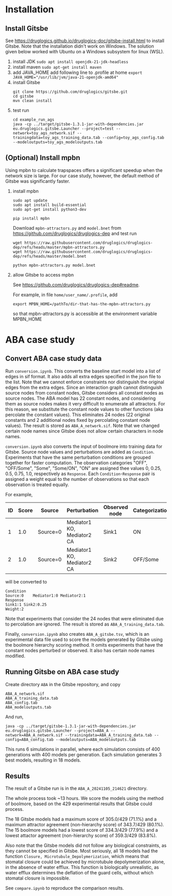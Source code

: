 # Installation

## Install Gitsbe

See https://druglogics.github.io/druglogics-doc/gitsbe-install.html to install Gitsbe.
Note that the installation didn't work on Windows.
The solution given below worked with Ubuntu on a Windows subsystem for linux (WSL).

1. install JDK
    `sudo apt install openjdk-21-jdk-headless`
2. install maven
    `sudo apt-get install maven`
3. add JAVA_HOME
    add following line to .profile at home
    `export JAVA_HOME="/usr/lib/jvm/java-21-openjdk-amd64"`
4. install Gitsbe
    ```
    git clone https://github.com/druglogics/gitsbe.git
    cd gitsbe
    mvn clean install
    ```
5. test run
    ```
    cd example_run_ags
    java -cp ../target/gitsbe-1.3.1-jar-with-dependencies.jar eu.druglogics.gitsbe.Launcher --project=test --network=toy_ags_network.sif --trainingdata=toy_ags_training_data.tab --config=toy_ags_config.tab --modeloutputs=toy_ags_modeloutputs.tab
    ```

## (Optional) Install mpbn

Using mpbn to calculate trapspaces offers a significant speedup when the network size is large. For our case study, however, the default method of Gitsbe was significantly faster.

1. install mpbn
    ```
    sudo apt update
    sudo apt install build-essential
    sudo apt-get install python3-dev

    pip install mpbn
    ```

    Download `mpbn-attractors.py` and `model.bnet` from https://github.com/druglogics/druglogics-dep and test run
    ```
    wget https://raw.githubusercontent.com/druglogics/druglogics-dep/refs/heads/master/mpbn-attractors.py
    wget https://raw.githubusercontent.com/druglogics/druglogics-dep/refs/heads/master/model.bnet
    
    python mpbn-attractors.py model.bnet
    ```

2. allow Gitsbe to access mpbn

    See https://github.com/druglogics/druglogics-dep#readme.

    For example, in file `home/user_name/.profile`, add
    ```
    export MPBN_HOME=/pathTo/dir-that-has-the-mpbn-attractors.py
    ```
    so that mpbn-attractors.py is accessible at the environment variable MPBN_HOME

# ABA case study

## Convert ABA case study data

Run `conversion.ipynb`. This converts the baseline start model into a list of edges in sif format. It also adds all extra edges specified in the json file to the list. Note that we cannot enforce constraints nor distinguish the original edges from the extra edges.
Since an interaction graph cannot distinguish source nodes from constant nodes, Gitsbe considers all constant nodes as source nodes. The ABA model has 22 constant nodes, and considering them as source nodes makes it very difficult to enumerate all attractors. For this reason, we substitute the constant node values to other functions (aka percolate the constant values). This eliminates 24 nodes (22 original constants and 2 additional nodes fixed by percolating constant node values).
The result is stored as `ABA_A_network.sif`. Note that we changed certain node names since Gitsbe does not allow certain characters in node names.

`conversion.ipynb` also converts the input of boolmore into training data for Gitsbe. Source node values and perturbations are added as `Condition`. Experiments that have the same perturbation conditions are grouped together for faster computation. The observation categories "OFF", "OFF/Some", "Some", "Some/ON", "ON" are assigned thee values 0, 0.25, 0.5, 0.75, 1.0, respectively as `Response`. Each `Condition`-`Response` pair is assigned a weight equal to the number of observations so that each observation is treated equally.

For example,

| ID | Score |   Source  |        Perturbation        | Observed node | Categorization |
| -- | ----- | --------- | -------------------------- | ------------- | -------------- |
|  1 | 	1.0  |  Source=0 | Mediator1 KO, Mediator2 CA |         Sink1 |             ON |
|  2 |  1.0  |  Source=0 | Mediator1 KO, Mediator2 CA |         Sink2 |       OFF/Some |

will be converted to

```
Condition
Source:0	Mediator1:0	Mediator2:1
Response
Sink1:1	Sink2:0.25
Weight:2
```

Note that experiments that consider the 24 nodes that were eliminated due to percolation are ignored. The result is stored as `ABA_A_training_data.tab`. 

Finally, `conversion.ipynb` also creates `ABA_A_gitsbe.tsv`, which is an experimental data file used to score the models generated by Gitsbe using the boolmore hierarchy scoring method. It omits experiments that have the constant nodes perturbed or observed. It also has certain node names modified.


## Running Gitsbe on ABA case study

Create directory `ABA` in the Gitsbe repository, and copy
```
ABA_A_network.sif
ABA_A_training_data.tab
ABA_config.tab
ABA_modeloutputs.tab
```
And run,
```
java -cp ../target/gitsbe-1.3.1-jar-with-dependencies.jar eu.druglogics.gitsbe.Launcher --project=ABA_A --network=ABA_A_network.sif --trainingdata=ABA_A_training_data.tab --config=ABA_config.tab --modeloutputs=ABA_modeloutputs.tab
```

This runs 6 simulations in parallel, where each simulation consists of 400 generations with 400 models per generation.
Each simulation generates 3 best models, resulting in 18 models.

## Results

The result of a Gitsbe run is in the `ABA_A_20241105_214621` directory.

The whole process took ~13 hours. We score the models using the method of boolmore, based on the 429 experimental results that Gitsbe could process.

The 18 Gitsbe models had a maximum score of 305.0/429 (71.1%) and a maximum attractor agreement (non-hierarchy score) of 343.7/429 (80.1%).  
The 15 boolmore models had a lowest score of 334.3/429 (77.9%) and a lowest attactor agreement (non-hierarchy score) of 359.3/429 (83.8%).

Also note that the Gitsbe models did not follow any biological constraints, as they cannot be specified in Gitsbe.
Most seriously, all 18 models had the function `Closure, Microtubule_Depolymerization`, which means that stomatal closure could be achieved by microtubule depolymerization alone, in the absence of water efflux. This function is biologically unrealistic, as water efflux determines the deflation of the guard cells, without which stomatal closure is impossible.

See `compare.ipynb` to reproduce the comparison results.
